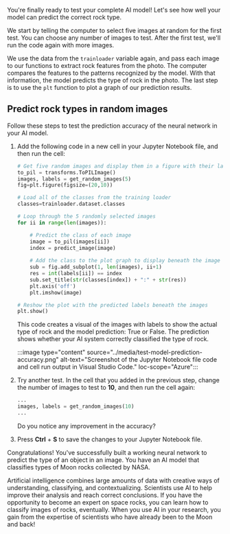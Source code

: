 You're finally ready to test your complete AI model! Let's see how well your model can predict the correct rock type.

We start by telling the computer to select five images at random for the first test. You can choose any number of images to test. After the first test, we'll run the code again with more images.

We use the data from the `trainloader` variable again, and pass each image to our functions to extract rock features from the photo. The computer compares the features to the patterns recognized by the model. With that information, the model predicts the type of rock in the photo. The last step is to use the `plt` function to plot a graph of our prediction results.

## Predict rock types in random images

Follow these steps to test the prediction accuracy of the neural network in your AI model.

1. Add the following code in a new cell in your Jupyter Notebook file, and then run the cell:

   ```python
   # Get five random images and display them in a figure with their labels
   to_pil = transforms.ToPILImage()
   images, labels = get_random_images(5)
   fig=plt.figure(figsize=(20,10))

   # Load all of the classes from the training loader
   classes=trainloader.dataset.classes

   # Loop through the 5 randomly selected images
   for ii in range(len(images)):

       # Predict the class of each image
       image = to_pil(images[ii])
       index = predict_image(image)
       
       # Add the class to the plot graph to display beneath the image
       sub = fig.add_subplot(1, len(images), ii+1)
       res = int(labels[ii]) == index
       sub.set_title(str(classes[index]) + ":" + str(res))
       plt.axis('off')
       plt.imshow(image)

   # Reshow the plot with the predicted labels beneath the images
   plt.show()
   ```

   This code creates a visual of the images with labels to show the actual type of rock and the model prediction: True or False. The prediction shows whether your AI system correctly classified the type of rock.

   :::image type="content" source="../media/test-model-prediction-accuracy.png" alt-text="Screenshot of the Jupyter Notebook file code and cell run output in Visual Studio Code."  loc-scope="Azure":::

1. Try another test. In the cell that you added in the previous step, change the number of images to test to **10**, and then run the cell again:

   ```python
   ...
   images, labels = get_random_images(10)
   ...
   ```

   Do you notice any improvement in the accuracy?

1. Press **Ctrl** + **S** to save the changes to your Jupyter Notebook file.

Congratulations! You've successfully built a working neural network to predict the type of an object in an image. You have an AI model that classifies types of Moon rocks collected by NASA.

Artificial intelligence combines large amounts of data with creative ways of understanding, classifying, and contextualizing. Scientists use AI to help improve their analysis and reach correct conclusions. If you have the opportunity to become an expert on space rocks, you can learn how to classify images of rocks, eventually. When you use AI in your research, you gain from the expertise of scientists who have already been to the Moon and back!
